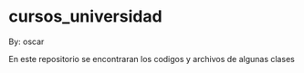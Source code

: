 
# cursos_universidad

By: oscar

En este repositorio se encontraran los codigos y archivos de algunas clases